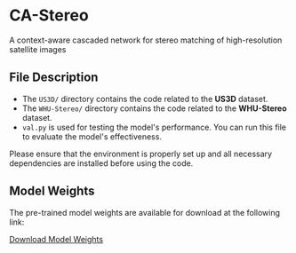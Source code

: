 # CA-Stereo
A context-aware cascaded network for stereo  matching of high-resolution satellite images

## File Description

- The `US3D/` directory contains the code related to the **US3D** dataset.
- The `WHU-Stereo/` directory contains the code related to the **WHU-Stereo** dataset.
- `val.py` is used for testing the model's performance. You can run this file to evaluate the model's effectiveness.

Please ensure that the environment is properly set up and all necessary dependencies are installed before using the code.

## Model Weights

The pre-trained model weights are available for download at the following link:

[Download Model Weights](&lt;insert-download-link-here&gt;)
